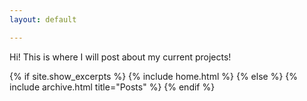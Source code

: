 ```yaml
---
layout: default

---
```


Hi! This is where I will post about my current projects!

{% if site.show_excerpts %}
  {% include home.html %}
{% else %}
  {% include archive.html title="Posts" %}
{% endif %}
